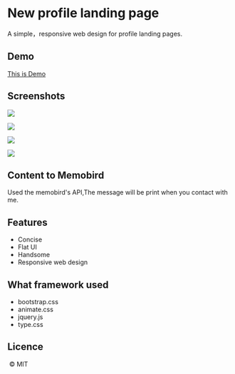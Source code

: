 

# New profile landing page

A simple，responsive web design for profile landing pages.

## Demo

[This is Demo](https://mayuko.cn/)

## Screenshots

![](https://raw.githubusercontent.com/mayuko2012/landing-page/master/screenshots/1.png)

![](https://raw.githubusercontent.com/mayuko2012/landing-page/master/screenshots/2.png)

![](https://raw.githubusercontent.com/mayuko2012/landing-page/master/screenshots/3.png)

![](https://raw.githubusercontent.com/mayuko2012/landing-page/master/screenshots/4.png)

## Content to Memobird
Used the memobird's API,The message will be print when you contact with me.

## Features

- Concise
- Flat UI
- Handsome
- Responsive web design




## What framework used

- bootstrap.css
- animate.css
- jquery.js
- type.css 


## Licence

 © MIT 